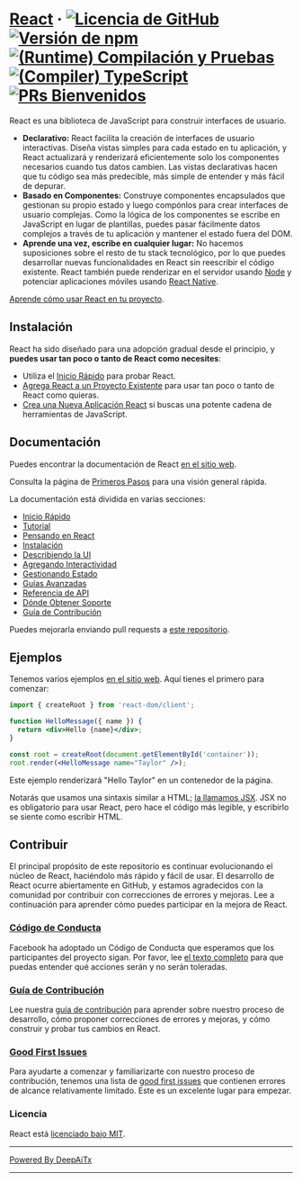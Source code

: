 # [React](https://react.dev/) &middot; [![Licencia de GitHub](https://img.shields.io/badge/license-MIT-blue.svg)](https://github.com/facebook/react/blob/main/LICENSE) [![Versión de npm](https://img.shields.io/npm/v/react.svg?style=flat)](https://www.npmjs.com/package/react) [![(Runtime) Compilación y Pruebas](https://github.com/facebook/react/actions/workflows/runtime_build_and_test.yml/badge.svg)](https://github.com/facebook/react/actions/workflows/runtime_build_and_test.yml) [![(Compiler) TypeScript](https://github.com/facebook/react/actions/workflows/compiler_typescript.yml/badge.svg?branch=main)](https://github.com/facebook/react/actions/workflows/compiler_typescript.yml) [![PRs Bienvenidos](https://img.shields.io/badge/PRs-welcome-brightgreen.svg)](https://legacy.reactjs.org/docs/how-to-contribute.html#your-first-pull-request)

React es una biblioteca de JavaScript para construir interfaces de usuario.

* **Declarativo:** React facilita la creación de interfaces de usuario interactivas. Diseña vistas simples para cada estado en tu aplicación, y React actualizará y renderizará eficientemente solo los componentes necesarios cuando tus datos cambien. Las vistas declarativas hacen que tu código sea más predecible, más simple de entender y más fácil de depurar.
* **Basado en Componentes:** Construye componentes encapsulados que gestionan su propio estado y luego compónlos para crear interfaces de usuario complejas. Como la lógica de los componentes se escribe en JavaScript en lugar de plantillas, puedes pasar fácilmente datos complejos a través de tu aplicación y mantener el estado fuera del DOM.
* **Aprende una vez, escribe en cualquier lugar:** No hacemos suposiciones sobre el resto de tu stack tecnológico, por lo que puedes desarrollar nuevas funcionalidades en React sin reescribir el código existente. React también puede renderizar en el servidor usando [Node](https://nodejs.org/en) y potenciar aplicaciones móviles usando [React Native](https://reactnative.dev/).

[Aprende cómo usar React en tu proyecto](https://react.dev/learn).

## Instalación

React ha sido diseñado para una adopción gradual desde el principio, y **puedes usar tan poco o tanto de React como necesites**:

* Utiliza el [Inicio Rápido](https://react.dev/learn) para probar React.
* [Agrega React a un Proyecto Existente](https://react.dev/learn/add-react-to-an-existing-project) para usar tan poco o tanto de React como quieras.
* [Crea una Nueva Aplicación React](https://react.dev/learn/start-a-new-react-project) si buscas una potente cadena de herramientas de JavaScript.

## Documentación

Puedes encontrar la documentación de React [en el sitio web](https://react.dev/).

Consulta la página de [Primeros Pasos](https://react.dev/learn) para una visión general rápida.

La documentación está dividida en varias secciones:

* [Inicio Rápido](https://react.dev/learn)
* [Tutorial](https://react.dev/learn/tutorial-tic-tac-toe)
* [Pensando en React](https://react.dev/learn/thinking-in-react)
* [Instalación](https://react.dev/learn/installation)
* [Describiendo la UI](https://react.dev/learn/describing-the-ui)
* [Agregando Interactividad](https://react.dev/learn/adding-interactivity)
* [Gestionando Estado](https://react.dev/learn/managing-state)
* [Guías Avanzadas](https://react.dev/learn/escape-hatches)
* [Referencia de API](https://react.dev/reference/react)
* [Dónde Obtener Soporte](https://react.dev/community)
* [Guía de Contribución](https://legacy.reactjs.org/docs/how-to-contribute.html)

Puedes mejorarla enviando pull requests a [este repositorio](https://github.com/reactjs/react.dev).

## Ejemplos

Tenemos varios ejemplos [en el sitio web](https://react.dev/). Aquí tienes el primero para comenzar:

```jsx
import { createRoot } from 'react-dom/client';

function HelloMessage({ name }) {
  return <div>Hello {name}</div>;
}

const root = createRoot(document.getElementById('container'));
root.render(<HelloMessage name="Taylor" />);
```

Este ejemplo renderizará "Hello Taylor" en un contenedor de la página.

Notarás que usamos una sintaxis similar a HTML; [la llamamos JSX](https://react.dev/learn#writing-markup-with-jsx). JSX no es obligatorio para usar React, pero hace el código más legible, y escribirlo se siente como escribir HTML.

## Contribuir

El principal propósito de este repositorio es continuar evolucionando el núcleo de React, haciéndolo más rápido y fácil de usar. El desarrollo de React ocurre abiertamente en GitHub, y estamos agradecidos con la comunidad por contribuir con correcciones de errores y mejoras. Lee a continuación para aprender cómo puedes participar en la mejora de React.

### [Código de Conducta](https://code.fb.com/codeofconduct)

Facebook ha adoptado un Código de Conducta que esperamos que los participantes del proyecto sigan. Por favor, lee [el texto completo](https://code.fb.com/codeofconduct) para que puedas entender qué acciones serán y no serán toleradas.

### [Guía de Contribución](https://legacy.reactjs.org/docs/how-to-contribute.html)

Lee nuestra [guía de contribución](https://legacy.reactjs.org/docs/how-to-contribute.html) para aprender sobre nuestro proceso de desarrollo, cómo proponer correcciones de errores y mejoras, y cómo construir y probar tus cambios en React.

### [Good First Issues](https://github.com/facebook/react/labels/good%20first%20issue)

Para ayudarte a comenzar y familiarizarte con nuestro proceso de contribución, tenemos una lista de [good first issues](https://github.com/facebook/react/labels/good%20first%20issue) que contienen errores de alcance relativamente limitado. Este es un excelente lugar para empezar.

### Licencia

React está [licenciado bajo MIT](./LICENSE).

---

[Powered By DeepAiTx](https://github.com/DeepAiTx)

---